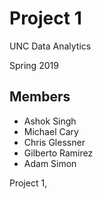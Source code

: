 # Project 1

UNC Data Analytics

Spring 2019

## Members

 * Ashok Singh
 * Michael Cary
 * Chris Glessner
 * Gilberto Ramirez
 * Adam Simon

Project 1, 
